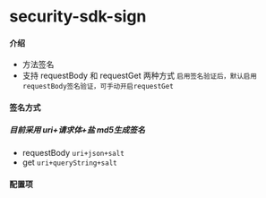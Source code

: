 # security-sdk-sign

#### 介绍
- 方法签名
- 支持 requestBody 和 requestGet 两种方式
  `启用签名验证后，默认启用requestBody签名验证，可手动开启requestGet`
#### 签名方式

##### 目前采用 uri+请求体+盐 md5生成签名
- requestBody ```uri+json+salt```
- get ```uri+queryString+salt```
#### 配置项